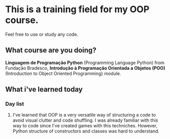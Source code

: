 # This is a training field for my OOP course.

Feel free to use or study any code.

## What course are you doing?

<b>Linguagem de Programação Python</b> (Programming Language Python) from Fundação Bradesco, <b>Introdução à Programação Orientada a Objetos (POO)</b> (Introduction to Object Oriented Programming) module.

## What i've learned today

### Day list

<ol>
  <li>I've learned that OOP is a very versatile way of structuring a code to avoid visual clutter and code shuffling. I was already familiar with this way to code since I've created games with this techniches. However, Python structure of constructors and classes was hard to understand.</li>
</ol>
